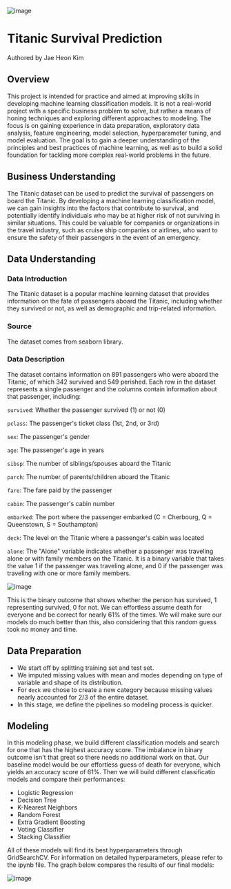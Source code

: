 ![image](https://user-images.githubusercontent.com/122312679/226447289-254db61c-b78e-4fbf-bca3-203bed749ea1.png)

# Titanic Survival Prediction
Authored by Jae Heon Kim

## Overview
This project is intended for practice and aimed at improving skills in developing machine learning classification models. It is not a real-world project with a specific business problem to solve, but rather a means of honing techniques and exploring different approaches to modeling. The focus is on gaining experience in data preparation, exploratory data analysis, feature engineering, model selection, hyperparameter tuning, and model evaluation. The goal is to gain a deeper understanding of the principles and best practices of machine learning, as well as to build a solid foundation for tackling more complex real-world problems in the future.

## Business Understanding
The Titanic dataset can be used to predict the survival of passengers on board the Titanic. By developing a machine learning classification model, we can gain insights into the factors that contribute to survival, and potentially identify individuals who may be at higher risk of not surviving in similar situations. This could be valuable for companies or organizations in the travel industry, such as cruise ship companies or airlines, who want to ensure the safety of their passengers in the event of an emergency.

## Data Understanding
### Data Introduction
The Titanic dataset is a popular machine learning dataset that provides information on the fate of passengers aboard the Titanic, including whether they survived or not, as well as demographic and trip-related information.

### Source
The dataset comes from seaborn library.

### Data Description
The dataset contains information on 891 passengers who were aboard the Titanic, of which 342 survived and 549 perished. Each row in the dataset represents a single passenger and the columns contain information about that passenger, including:

`survived`: Whether the passenger survived (1) or not (0)

`pclass`: The passenger's ticket class (1st, 2nd, or 3rd)

`sex`: The passenger's gender

`age`: The passenger's age in years

`sibsp`: The number of siblings/spouses aboard the Titanic

`parch`: The number of parents/children aboard the Titanic

`fare`: The fare paid by the passenger

`cabin`: The passenger's cabin number

`embarked`: The port where the passenger embarked (C = Cherbourg, Q = Queenstown, S = Southampton)

`deck`: The level on the Titanic where a passenger's cabin was located

`alone`: The "Alone" variable indicates whether a passenger was traveling alone or with family members on the Titanic. It is a binary variable that takes the value 1 if the passenger was traveling alone, and 0 if the passenger was traveling with one or more family members.

![image](https://user-images.githubusercontent.com/122312679/226448635-ee92edc0-77d6-4e3c-9744-9099f7a146ed.png)

This is the binary outcome that shows whether the person has survived, 1 representing survived, 0 for not. We can effortless assume death for everyone and be correct for nearly 61% of the times. We will make sure our models do much better than this, also considering that this random guess took no money and time.

## Data Preparation

- We start off by splitting training set and test set.
- We imputed missing values with mean and modes depending on type of variable and shape of its distribution.
- For `deck` we chose to create a new category because missing values nearly accounted for 2/3 of the entire dataset.
- In this stage, we define the pipelines so modeling process is quicker.

## Modeling
In this modeling phase, we build different classification models and search for one that has the highest accuracy score. The imbalance in binary outcome isn't that great so there needs no additional work on that. Our baseline model would be our effortless guess of death for everyone, which yields an accuracy score of 61%. Then we will build different classificatio models and compare their performances:
- Logistic Regression
- Decision Tree
- K-Nearest Neighbors
- Random Forest
- Extra Gradient Boosting
- Voting Classifier
- Stacking Classifier

All of these models will find its best hyperparameters through GridSearchCV. For information on detailed hyperparameters, please refer to the ipynb file. The graph below compares the results of our final models:

![image](https://user-images.githubusercontent.com/122312679/226452279-a041a0d8-4748-4d35-ba7d-28a4bf068c10.png)

